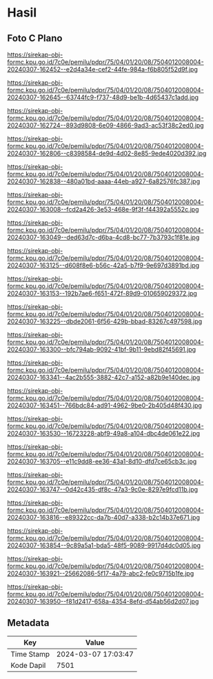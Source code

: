# Hasil

## Foto C Plano

https://sirekap-obj-formc.kpu.go.id/7c0e/pemilu/pdpr/75/04/01/20/08/7504012008004-20240307-162452--e2d4a34e-cef2-44fe-984a-f6b805f52d9f.jpg

https://sirekap-obj-formc.kpu.go.id/7c0e/pemilu/pdpr/75/04/01/20/08/7504012008004-20240307-162645--63744fc9-f737-48d9-be1b-4d65437c1add.jpg

https://sirekap-obj-formc.kpu.go.id/7c0e/pemilu/pdpr/75/04/01/20/08/7504012008004-20240307-162724--893d9808-6e09-4866-9ad3-ac53f38c2ed0.jpg

https://sirekap-obj-formc.kpu.go.id/7c0e/pemilu/pdpr/75/04/01/20/08/7504012008004-20240307-162806--c8398584-de9d-4d02-8e85-9ede4020d392.jpg

https://sirekap-obj-formc.kpu.go.id/7c0e/pemilu/pdpr/75/04/01/20/08/7504012008004-20240307-162838--480a01bd-aaaa-44eb-a927-6a82576fc387.jpg

https://sirekap-obj-formc.kpu.go.id/7c0e/pemilu/pdpr/75/04/01/20/08/7504012008004-20240307-163008--fcd2a426-3e53-468e-9f3f-f44392a5552c.jpg

https://sirekap-obj-formc.kpu.go.id/7c0e/pemilu/pdpr/75/04/01/20/08/7504012008004-20240307-163049--ded63d7c-d6ba-4cd8-bc77-7b3793c1f81e.jpg

https://sirekap-obj-formc.kpu.go.id/7c0e/pemilu/pdpr/75/04/01/20/08/7504012008004-20240307-163125--d608f8e6-b56c-42a5-b7f9-9e697d3891bd.jpg

https://sirekap-obj-formc.kpu.go.id/7c0e/pemilu/pdpr/75/04/01/20/08/7504012008004-20240307-163153--192b7ae6-f651-472f-89d9-010659029372.jpg

https://sirekap-obj-formc.kpu.go.id/7c0e/pemilu/pdpr/75/04/01/20/08/7504012008004-20240307-163225--dbde2061-6f56-429b-bbad-83267c497598.jpg

https://sirekap-obj-formc.kpu.go.id/7c0e/pemilu/pdpr/75/04/01/20/08/7504012008004-20240307-163300--bfc794ab-9092-41bf-9b11-9ebd82f45691.jpg

https://sirekap-obj-formc.kpu.go.id/7c0e/pemilu/pdpr/75/04/01/20/08/7504012008004-20240307-163341--4ac2b555-3882-42c7-a152-a82b9e140dec.jpg

https://sirekap-obj-formc.kpu.go.id/7c0e/pemilu/pdpr/75/04/01/20/08/7504012008004-20240307-163451--766bdc84-ad91-4962-9be0-2b405d48f430.jpg

https://sirekap-obj-formc.kpu.go.id/7c0e/pemilu/pdpr/75/04/01/20/08/7504012008004-20240307-163530--16723228-abf9-49a8-a104-dbc4de061e22.jpg

https://sirekap-obj-formc.kpu.go.id/7c0e/pemilu/pdpr/75/04/01/20/08/7504012008004-20240307-163705--e11c9dd8-ee36-43a1-8d10-dfd7ce65cb3c.jpg

https://sirekap-obj-formc.kpu.go.id/7c0e/pemilu/pdpr/75/04/01/20/08/7504012008004-20240307-163747--0d42c435-df8c-47a3-9c0e-8297e9fcd11b.jpg

https://sirekap-obj-formc.kpu.go.id/7c0e/pemilu/pdpr/75/04/01/20/08/7504012008004-20240307-163816--e89322cc-da7b-40d7-a338-b2c14b37e671.jpg

https://sirekap-obj-formc.kpu.go.id/7c0e/pemilu/pdpr/75/04/01/20/08/7504012008004-20240307-163854--9c89a5a1-bda5-48f5-9089-9917d4dc0d05.jpg

https://sirekap-obj-formc.kpu.go.id/7c0e/pemilu/pdpr/75/04/01/20/08/7504012008004-20240307-163921--25662086-5f17-4a79-abc2-fe0c9715b1fe.jpg

https://sirekap-obj-formc.kpu.go.id/7c0e/pemilu/pdpr/75/04/01/20/08/7504012008004-20240307-163950--f81d2417-658a-4354-8efd-d54ab56d2d07.jpg


## Metadata

| Key        | Value               |
| ---------- | ------------------- |
| Time Stamp | 2024-03-07 17:03:47 |
| Kode Dapil | 7501                |



